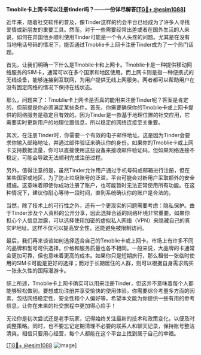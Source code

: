 **Tmobile卡上网卡可以注册tinder吗？——一份详尽解答[[TG💪+ @esim1088](https://t.me/s/esim1088)]**

近年来，随着社交软件的普及，像Tinder这样的约会平台已经成为了许多人寻找爱情或新朋友的重要工具。然而，对于一些需要经常出差或者在国外生活的人来说，如何在异国他乡顺利使用Tinder可能是一个令人头疼的问题。尤其是在没有当地电话号码的情况下，能否通过Tmoblie卡上网卡注册Tinder成为了一个热门话题。

首先，让我们明确一下什么是Tmoblie卡和上网卡。Tmoblie卡是一种提供移动网络服务的SIM卡，通常可以在多个国家和地区使用。而上网卡则是指一种便携式的无线设备，能够连接到互联网，为用户提供无线上网服务。两者都可以帮助用户在没有固定网络的情况下保持在线状态。

那么，问题来了：Tmoblie卡上网卡是否真的能用来注册Tinder呢？答案是肯定的，但前提是你必须满足某些条件。首先，你需要确保你的Tmoblie卡或上网卡提供的网络服务是稳定且有效的。因为Tinder是一款基于地理位置的社交应用，它需要实时更新用户的地理位置信息，所以稳定的网络连接至关重要。

其次，在注册Tinder时，你需要一个有效的电子邮件地址。这是因为Tinder会要求你输入邮箱地址，并通过邮件验证来确认你的身份。如果你的Tmoblie卡或上网卡支持数据流量，你可以直接使用这些设备来接收邮件验证码。但如果网络连接不稳定，可能会导致无法顺利完成注册过程。

另外，值得注意的是，虽然Tinder允许用户通过手机号码或邮箱进行注册，但在某些国家或地区，为了防止垃圾账号的泛滥，平台可能会对新用户采取额外的安全措施。这意味着即使你成功注册了账户，也可能暂时无法正常使用所有功能。在这种情况下，建议你耐心等待一段时间，直到系统确认你的账户是合法的。

当然，除了技术上的可行性之外，还有一个更现实的问题需要考虑：隐私保护。由于Tinder涉及个人资料的公开分享，因此选择合适的网络环境非常重要。如果你担心个人信息泄露，可以选择使用加密的虚拟私人网络（VPN）来隐藏自己的真实IP地址。这样不仅可以提高安全性，还能避免被限制访问。

最后，我们再来谈谈如何选择适合自己的Tmoblie卡或上网卡。市场上有许多不同的品牌和型号可供选择，价格和服务质量也各不相同。一般来说，大品牌的卡通常会更加可靠，但也意味着更高的成本。如果你只是短期旅行，那么租借一张临时使用的SIM卡可能是更好的选择；而对于长期居住的人群，则可以根据自身需求购买一张永久性的国际漫游卡。

综上所述，Tmoblie卡上网卡确实可以用来注册Tinder，但这并不意味着每个人都能够轻松做到。要想成功注册并享受愉快的使用体验，你需要综合考量多方面的因素，包括网络稳定性、安全性和个人偏好等。希望本文能为你提供一些有用的参考信息，让你在未来的社交旅程中更加得心应手！

无论你是初次尝试还是老手玩家，记得始终关注最新的技术和政策变化，以便及时调整策略。同时，也不要忘记定期清理不必要的联系人和聊天记录，保持账号整洁清爽。相信只要用心经营，每个人都能在这个平台上找到属于自己的幸福。

[[TG💪+ @esim1088](https://t.me/s/esim1088) ![Image](https://i.postimg.cc/4NQfJmqS/Snipaste-2025-05-13-00-14-12.png)]
